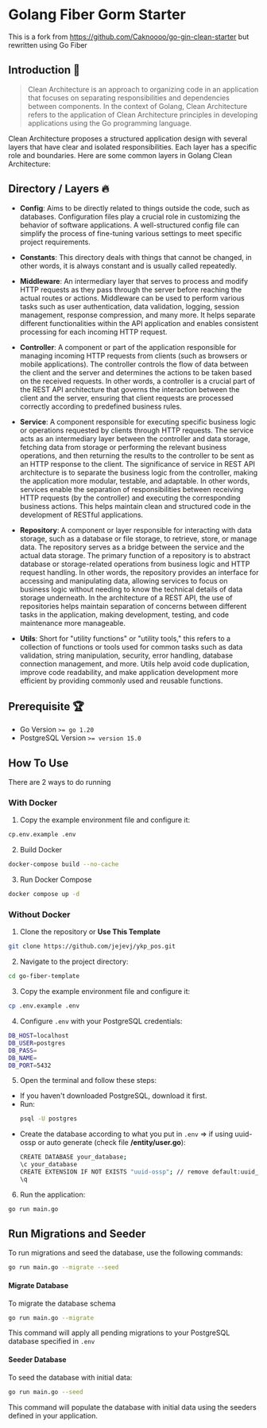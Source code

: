 # Golang Fiber Gorm Starter

This is a fork from https://github.com/Caknoooo/go-gin-clean-starter but rewritten using Go Fiber

## Introduction 👋

> Clean Architecture is an approach to organizing code in an application that focuses on separating responsibilities and dependencies between components. In the context of Golang, Clean Architecture refers to the application of Clean Architecture principles in developing applications using the Go programming language.

Clean Architecture proposes a structured application design with several layers that have clear and isolated responsibilities. Each layer has a specific role and boundaries. Here are some common layers in Golang Clean Architecture:

## Directory / Layers 🔥

- **Config**: Aims to be directly related to things outside the code, such as databases. Configuration files play a crucial role in customizing the behavior of software applications. A well-structured config file can simplify the process of fine-tuning various settings to meet specific project requirements.

- **Constants**: This directory deals with things that cannot be changed, in other words, it is always constant and is usually called repeatedly.

- **Middleware**: An intermediary layer that serves to process and modify HTTP requests as they pass through the server before reaching the actual routes or actions. Middleware can be used to perform various tasks such as user authentication, data validation, logging, session management, response compression, and many more. It helps separate different functionalities within the API application and enables consistent processing for each incoming HTTP request.

- **Controller**: A component or part of the application responsible for managing incoming HTTP requests from clients (such as browsers or mobile applications). The controller controls the flow of data between the client and the server and determines the actions to be taken based on the received requests. In other words, a controller is a crucial part of the REST API architecture that governs the interaction between the client and the server, ensuring that client requests are processed correctly according to predefined business rules.

- **Service**: A component responsible for executing specific business logic or operations requested by clients through HTTP requests. The service acts as an intermediary layer between the controller and data storage, fetching data from storage or performing the relevant business operations, and then returning the results to the controller to be sent as an HTTP response to the client. The significance of service in REST API architecture is to separate the business logic from the controller, making the application more modular, testable, and adaptable. In other words, services enable the separation of responsibilities between receiving HTTP requests (by the controller) and executing the corresponding business actions. This helps maintain clean and structured code in the development of RESTful applications.

- **Repository**: A component or layer responsible for interacting with data storage, such as a database or file storage, to retrieve, store, or manage data. The repository serves as a bridge between the service and the actual data storage. The primary function of a repository is to abstract database or storage-related operations from business logic and HTTP request handling. In other words, the repository provides an interface for accessing and manipulating data, allowing services to focus on business logic without needing to know the technical details of data storage underneath. In the architecture of a REST API, the use of repositories helps maintain separation of concerns between different tasks in the application, making development, testing, and code maintenance more manageable.

- **Utils**: Short for "utility functions" or "utility tools," this refers to a collection of functions or tools used for common tasks such as data validation, string manipulation, security, error handling, database connection management, and more. Utils help avoid code duplication, improve code readability, and make application development more efficient by providing commonly used and reusable functions.

## Prerequisite 🏆

- Go Version `>= go 1.20`
- PostgreSQL Version `>= version 15.0`

## How To Use

There are 2 ways to do running

### With Docker

1. Copy the example environment file and configure it:

```bash
cp.env.example .env
```

2. Build Docker

```bash
docker-compose build --no-cache
```

3. Run Docker Compose

```bash
docker compose up -d
```

### Without Docker

1. Clone the repository or **Use This Template**

```bash
git clone https://github.com/jejevj/ykp_pos.git
```

2. Navigate to the project directory:

```bash
cd go-fiber-template
```

3. Copy the example environment file and configure it:

```bash
cp .env.example .env
```

4. Configure `.env` with your PostgreSQL credentials:

```bash
DB_HOST=localhost
DB_USER=postgres
DB_PASS=
DB_NAME=
DB_PORT=5432
```

5. Open the terminal and follow these steps:

- If you haven't downloaded PostgreSQL, download it first.
- Run:
  ```bash
  psql -U postgres
  ```
- Create the database according to what you put in `.env` => if using uuid-ossp or auto generate (check file **/entity/user.go**):
  ```bash
  CREATE DATABASE your_database;
  \c your_database
  CREATE EXTENSION IF NOT EXISTS "uuid-ossp"; // remove default:uuid_generate_v4() if you not use you can uncomment code in user_entity.go
  \q
  ```

6. Run the application:

```bash
go run main.go
```

## Run Migrations and Seeder

To run migrations and seed the database, use the following commands:

```bash
go run main.go --migrate --seed
```

#### Migrate Database

To migrate the database schema

```bash
go run main.go --migrate
```

This command will apply all pending migrations to your PostgreSQL database specified in `.env`

#### Seeder Database

To seed the database with initial data:

```bash
go run main.go --seed
```

This command will populate the database with initial data using the seeders defined in your application.
